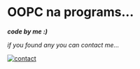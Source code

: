 # OOPC na programs...

***code by me :)***

_if you found any you can contact me..._

[![contact](https://img.shields.io/badge/Contact-97234%2030561-lightgrey?style=for-the-badge&logo=whatsapp)](https://wa.me/919723430561)
